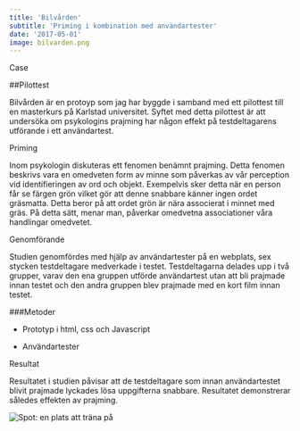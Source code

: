 ```yaml
---
title: 'Bilvården'
subtitle: 'Priming i kombination med användartester'
date: '2017-05-01'
image: bilvarden.png
---
```


<div class="label-container">
<p class="label-1">Case</p>

##Pilottest

Bilvården är en protoyp som jag har byggde i samband med ett pilottest till en masterkurs på Karlstad universitet. Syftet med detta pilottest är att undersöka om psykologins prajming har någon effekt på testdeltagarens utförande i ett användartest.

</div>

<div class="label-container">
<p class="label-2">Priming</p>

Inom psykologin diskuteras ett fenomen benämnt prajming. Detta fenomen beskrivs vara en omedveten form av minne som påverkas av vår perception vid identifieringen av ord och objekt. Exempelvis sker detta när en person får se färgen grön vilket gör att denne snabbare känner ingen ordet gräsmatta. Detta beror på att ordet grön är nära associerat i minnet med gräs. På detta sätt, menar man, påverkar omedvetna associationer våra handlingar omedvetet.

</div>

<div class="label-container">
<p class="label-3">Genomförande</p>

Studien genomfördes med hjälp av användartester på en webplats, sex stycken testdeltagare medverkade i testet. Testdeltagarna delades upp i två grupper, varav den ena gruppen utförde användartest utan att bli prajmade innan testet och den andra gruppen blev prajmade med en kort film innan testet.

###Metoder

- Prototyp i html, css och Javascript
- Användartester

  </div>

<div class="label-container">
<p class="label-3">Resultat</p>

Resultatet i studien påvisar att de testdeltagare som innan användartestet blivit prajmade lyckades lösa uppgifterna snabbare. Resultatet demonstrerar således effekten av prajming.

</div>

<img src="spot-hel.png" alt="Spot: en plats att träna på">
